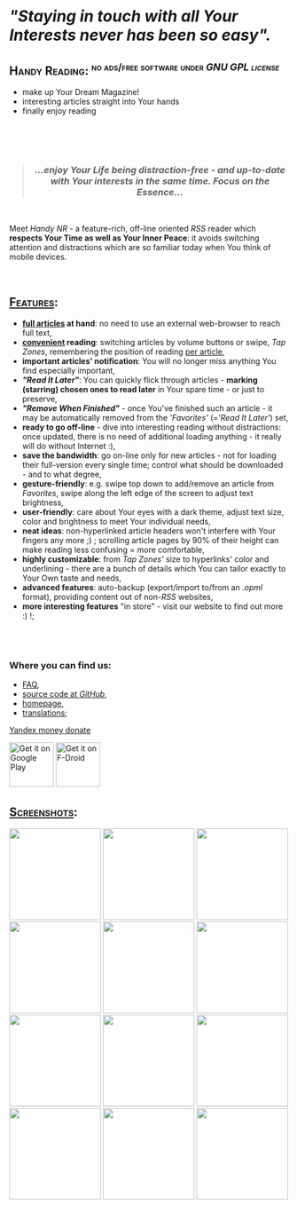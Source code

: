 <h1><em>"Staying in touch with all Your Interests never has been so easy".</em></h1>

<h2 style="font-variant: small-caps;">Handy Reading: <sup>no ads/free software under <em>GNU GPL license</em></sup></h2>
<ul>
	<li>make up Your Dream Magazine!</li>
	<li>interesting articles straight into Your hands</li>
	<li>finally enjoy reading</li>
</ul>
 
<center><br /><br /><br />
<blockquote>
<h3><em>...enjoy Your Life being distraction-free - and up-to-date with Your interests in the same time. Focus on the Essence...</em></h3>
</blockquote><br />
</center>

<p>Meet <i>Handy NR</i> - a feature-rich, off-line oriented <i>RSS</i> reader which <b>respects Your Time as well as Your Inner Peace</b>: it avoids switching attention and distractions which are so familiar today when You think of mobile devices.</p>

<br />

<h2 style="font-variant: small-caps;"><u>Features</u>:</h2>

<ul>
	<li><b><u>full articles</u> at hand</b>: no need to use an external web-browser to reach full text,</li>
	<li><b><u>convenient</u> reading</b>: switching articles by volume buttons or swipe, <i>Tap Zones</i>, remembering the position of reading <u>per article</u>,</li>
	<li><b>important articles' notification</b>: You will no longer miss anything You find especially important,</li>
	<li><b><i>"Read It Later"</i></b>: You can quickly flick through articles - <b>marking (starring) chosen ones to read later</b> in Your spare time - or just to preserve,</li>
	<li><b><i>"Remove When Finished"</i></b> - once You've finished such an article - it may be automatically removed from the <i>'Favorites'</i> (=<i>'Read It Later'</i>) set,</li>
	<li><b>ready to go off-line</b> - dive into interesting reading without distractions: once updated, there is no need of additional loading anything - it really will do without Internet :),</li>
	<li><b>save the bandwidth</b>: go on-line only for new articles - not for loading their full-version every single time; control what should be downloaded - and to what degree,</li>
	<li><b>gesture-friendly</b>: e.g. swipe top down to add/remove an article from <i>Favorites</i>, swipe along the left edge of the screen to adjust text brightness,</li>
	<li><b>user-friendly</b>: care about Your eyes with a dark theme, adjust text size, color and brightness to meet Your individual needs,</li>
	<li><b>neat ideas</b>: non-hyperlinked article headers won't interfere with Your fingers any more ;) ; scrolling article pages by 90% of their height can make reading less confusing = more comfortable,</li>
	<li><b>highly customizable</b>: from <i>Tap Zones'</i> size to hyperlinks' color and underlining - there are a bunch of details which You can tailor exactly to Your Own taste and needs,</li>
	<li><b>advanced features</b>: auto-backup (export/import to/from an <i>.opml</i> format), providing content out of non-<i>RSS</i> websites, </li>
	<li><b>more interesting features</b> "in store" - visit our website to find out more :) !;</li>
</ul>

<br/><br/>
<h3>Where you can find us:</h3>

<ul>
	<li><a href="https://handynewsreader.blogspot.com/2020/07/frequently-asked-questions.html" target="_blank">FAQ</a>,</li>
	<li><a href="https://github.com/yanus171/Handy-News-Reader" target="_blank">source code at <i>GitHub</i></a>,</li>
	<li><a href="https://handynewsreader.blogspot.com" target="_blank">homepage</a>,</li>
	<li><a href="https://crowdin.com/project/handy-news-reader" target="_blank">translations</a>;</li>
</ul>

<a href="https://money.yandex.ru/to/41001574414913" target="_blank">Yandex money donate</a>

[<img src="https://play.google.com/intl/en_us/badges/images/generic/en-play-badge.png"
     alt="Get it on Google Play"
     height="80">](https://play.google.com/store/apps/details?id=ru.yanus171.feedexfork)
[<img src="https://fdroid.gitlab.io/artwork/badge/get-it-on.png"
     alt="Get it on F-Droid"
     height="80">](https://f-droid.org/packages/ru.yanus171.feedexfork/)
	 
	 
<h2 style="font-variant: small-caps;"><u>Screenshots</u>:</h2>

<img style="text-align: left!important;" width="165px" src="https://lh3.googleusercontent.com/LWyO3eQJtFQn4od_ZmlPmZCDCZZZVIfFt00yC6VTKhAGa7qDEX792Ur9CnjZ1HIL3UXxhaAq0cY6tsRkWK4Zy3MfdI4lAMLjjEv4LIUGyYtuJMb7KWEzIVYHe5vUqpFCNdHeFTAoGNy1ykVdSX0AkHVhASUX7JDeYdmXLFgXDqVxU-eyprZlZ1moatdu5h2jjLPZDWkmczHJoMWt_nZEohfoNV6C7o3Ugu1H_mF7GIneX1M4Nt70vwupZ6PwShuuBQ7W-a2O1Q1F0G5_q8FYDj7yIx2CI4IpTL_cOLeyH17RhWxO0s-C1ARPub8ZQUm6NlyNVvoR17vVHOV8IwLHh3ZZcG75dNkjSDvRDnc7E37MPEM3WlYqnAyqR6K6BQKRRwlytyRq_0D_prcfpSigxJA7Kr2GoRBLG0_qzTO9xg2bzUlpqAHqw21lGEOdkfQiu9S3AifZaystfMmAsGpzddb9CLxXaqWJOVwCuixDQ56ERRyFO-IEpkTKim9_KYkrsd81ni7Fiu1yHQZr-AnxUFaeBjDL6Us6e-0Kqr2xTR7fGuwNOHB6KyS8Y4nuUX0CeNYaKrfYOcoFQPU6Z4Z_5B11dhC4jNfp6tNxyBn4Dygj_8eBZmeD2gX1UqUWxUAWSxhHDADja-jFSGB5PMYZV6hLYgSOa2Py1XbjfvPtala8CvWjYe8IrFjhDIZgJg9VWj_vuwCsf32KvAHdkVxRMGQ1mA=w510-h906-no" />

<img width="165px" src="https://lh3.googleusercontent.com/AkAoF0SK2s86oQsop-iJCe_m5dZGOlDqcTEH-cqUot9ObnP1R8692v8iGJuBTxj_htDtmqc6EEoIfj4rnYbJmxZm8xq6qdPWsLqO9ur9uMxOeISUQ-IdIpZUn0P1ANUe-Uq-IDDuYxOgVIDUtc7opWNxtgcAaT5svBn9bcVX4g-kd8qPNEEtj6BG0PwzHxyPiooYSRZ38CaQ0r0biI2fKs-w3S-anSqhFJxekfH8fR34BVb8OOZcLiBWEOFXYobrEpHFvyAUHJXWxPKJgzszhiOI62baL7SdizTFDmAL8AlGaxtZka7AsGyEzEddVkEWQKxZGYAF2MKVOHSgsJBXwYl-_TZeu5mXsYlqIt6QYrgzlpQIH6nS5Goqpo6mUSQ6Z7XyGojPlbi5RgSXJJxQ_g5PUipMX3rcbMJFLHOp3_UlLiG1WE6qaH183UP0_nQCEU7wB8MZz2bNDAPq9LTU5AI5SS8HjY67TOM0S_5kEvoXZRzkXp4vWPUlzC-ngn57lQvtdPWMr48H2hB1APEBGP13KrX-Hh-rzhvqGqZ-10rkWY4Zf3ndF6Sq1B-hXz2gcvxGoW1dApWFXREy0Bc6ia8LZahuufhs5AFb-H98ckka7SSlf1RhaKfjL9KLjFWfYNs95n_srYIYWxLgu9-xg7y1OZl3xUsUd75YLjCaSbKI2pVAjmp8HPxbaGRBLhty2t1_VV0izCEWmPNpIQG2Xo1DxA=w195-h346-no" />

<img width="165px" src="https://lh3.googleusercontent.com/r_nt0flLCrWt7afDojCgcIMOeh3gWAt_UQj1zKouASszq-pBOPJLGIpAe8WovoDCl8Bf1SUuUam_v2usROGw2ztDa8YnbW5nnt4U59hWOmmd2dgw0y1YPnZlTTrMT6GTUj9yaj8Azc9lYuTSeEdsst1HyBTGYpSclRDML9gZUIf7HlyTmIhkrFPv-1UHFfS1gqjM7VBj4pynrcGnK8xlwYPRUvmTGa5p8YDvqZ4b6tlGLnmnmDhjwe_bW74cnD4CWqIXJap0j35PstJD-uE0gKPLzzqIe3KmV4rkFpzClbPPXuYt_UXSzau3MpaJJSzEPvbTZVlWlZVUfMn287vP-AtJwSmG5v3_Us3QQ8wyzIxThKfLo658u1-xCXxmu0EAHoQTVX9eXhRqLp4AOLpTs1ZrovbmVKs5m1jNkFag9taNVBBJa5PbazbqHp2KwWEX2w3640ifWofIvNRUUqY3_EGeheUZmGSo1xFLEK49KcQF2Y_eJUdUiqCV2jgSvKuDOqmVs7OAI9wVVfLLkjHB9EC4nB7MvAfz3dtIKcMnCemRLSfAr1SaUgS2Qm8zW53wfslNDWl7pFBjAoRN7DLT5V312443SKBuCh0to0-64Osy3fetq9COJiw4PKLA8sEFkIsSnpe0YcKTGEYpBGV1D0YKsPwG3qoJd8KZWy_BmUV_v5W1WD4-yBsJBPcGKxMZL8gx9C5RAg2-bft-kdgJE6zdQg=w157-h278-no" />

<img width="165px" src="https://lh3.googleusercontent.com/lFwxzbvIDoVwj2vKe7rPP8yiJUD9KNf6cp1OpeSOV7xWgFClpjhQxFCOHjQJKDyN9N19rGSx2syxbJ_ErKpDknnZw4stHS5BxBOi0kb9DwSqxyv7s6ljZ2ALgT47lKd3Vc7UermxmmM99I_4qROPVM7DVFOFd_KJjERciRO0Je7SIXEZB67nsswAPg269VcLUESerWZbDpWpNYs6Px_iIM5jzny5Z-Sm7TIPsbwoEg8x078ZCbRieyNQItYHwv3r-nwDQpdPnk7xPPzAbydaDjGAn3yA8OFdIHAHzhMpfFmprVVcRnB12EAKMFsPICi1VDX-m4in3JTCq6YqiCLNBvCXzOmQU-cg53TyrbS2A-bT4UnpB4mdYQXlAhbzz7_njuFF6EdaxNfuSIDOml58rW7Kc0CEG_MN5BRra3yR0xAiVi52X_fgKrOc2vdGAC5j2C89vcpPAHDgATmznJxnXNKTlsi7ESqCoXKYFK_khi1iaNb_Mx-wkjLLvxjSqKcD7ZCREaRCISacRSan4qxtYO9KIBznqD-drwz7dp3qVBGyFLBgQflGTZzhZFICrGNaIRwRtt49EDbU38yjllvKapNYaQCRohynpha7nadSOjBqxiAz7IpQQMRYbxqjzSazfq_7AiRzJWNtbnlLfyHCpSYVrF2zaTw_8QgV4ael_uEo-xr0s6UOyZGR3ftHJrdW5Gqd1_JCBHsWS6D0la4PLI0nDA=w510-h906-no" />

<img width="165px" src="https://lh3.googleusercontent.com/Vh5tONoD1P0_UPylbRQIgQkWYIO5XhXIJ0crE7rJyO1jO0IJSWvUs7l0ayvdAuBjr6Kkt_YcoJLRmV5dGGIOFNwCYjgNmqoFVJKOEjHmEptCn5Twbm8Lp3jd6m8VbIE-RFLiNzMnpLAHmCeDBbQClBqkunuGebw6oDtVPoZYFoJ1Vw9uANZF3KuwroyZGArWdGHAQjSFETqQj6qq9RrUmTdlNxtZ9trD7bVTHGQEHCFtuUWc2bdiDi-j5nYEa4OFxAbtcZoW1bb_3gbs369qjndk1uKoVCctdQSqhyg5Ck84w82dPtIeEws1wWG-bKr1mjo-HhEuopiWO88mNe0zxLunUHpvBlaGogfwtP4r6CT1LoUDcbKoltXU8O7BN37fbq_gJrIhcXNBsR1gU_9ytjxKhSfffo4O9YMdLygNYpcG_y3NSlVfsa-Faz4j2bmaDwnw-7ZUJvDjSXBr5mZTPC3fAx4Spv8qampaR04Lz6vtcubV9VexfsO6RcO0fc_ToPzLf9TBlBAAw2YKeONNdONqPIa2sN2aLNRg3tNQgFAN4EGDWyAUdjFlcfQ9KKdVnNLB56I4jbp431LHl4dom77KXbHweOlYgjEDiO4VbSD0BGT1VRPPgjGFszj1ads1x37GzG0sdSAwUc6cKkdZ3hDxuvgZ_jrEBhD_TRGglX2MQJipeF30E8cOFlhZv2y3rn75V17U_sUt18z7LvtyrXfPGw=w157-h278-no" />

<img width="165px" src="https://lh3.googleusercontent.com/YWrOnrh34E5cbWSzN_BL0w6nwse7jagb0UXN1fSbRKfGojTTcJddEcxzbBY4m7mDItguLDLJMKkvl4IN-1a6YTSnQx_mtfC2kQZx10jLajMSQGKAC4pihaq0OQp4c6BUOl5FmaKnupDjEuVdOk6NstEqp3OZY1mOrnePdgDqvaeg9Z2S_DaURf25boaYm7H6lKdyLid583gfNY6wWitTqjCXdk_OUho0gPwumR8UU3NFrw7qQ__jp-xOpnqME6K6jTm383zQJoR4__FGKmYIfgCzkVxnTFoPer4MXNsJj_a6OYgTqESmN_KH-qOu2iwRAOcS6OMvXew4RdVB2o2FrjdQr0ShuspQujXQ93aaOHmDulhBRew5c21KDgAwU1pY5qDP9trGcEcdmhd_1Or5My2uIwMvkd5MKVZcw-N14113IiFoL-MNibYWWKY7_4o_xlYO4rTjYeCgbLWbjNt2cArpofvRoKYSH0-RYU7YcRPABHrr5oMqUe0oo_rquRF_BqBHZV-iUMsLkyIP8SeupVIkceC12eho3BV5sZt5F0K3ojBYu2nTwmMs_cm2c10Eh4fmKPpHmpUgN8yY6iPpGc5QLn0eB53N7syV1LHl69PFrXkWw4iCmL3r0DseaAG1PuIeuNBO9ex6UkZLjadYcoESGY8f-y-02f2tHZ4RPeLgyfGJv3XficiIhiOTbtP7wcWRw29rv3gOPhkYTp6gOj4Jnw=w510-h906-no" />

<img width="165px" src="https://lh3.googleusercontent.com/Bll3vAwNs76KYC8_lUc7LlTDW1weUqSjjZToz6qU08itAalOby9Ur88xDPTRr2_jZnyMEYb-i4aPdDANVkj24Yr5C_P_TngJ7dZBUVeQ0lrI1JEsYxw3Tf8-axxAeW17w4hr-EIu6UQYTKSnWh8mtqDw3civ4MAqzygayAUnGC87YfQxjgi94PdvWud8J5UuTuFl7LKb__0YxiM1VmKolJ3fX_dAEI424y8udexRWJL0J_bFTtbCs0LsaqEmlEJZ7k-Ls_4YrOW25CIiFtrY1_cqCXxe2_uMw_9IepaDMkPwCVe1AfoSxEwoecUV1imeWvHE6ZW9fSFxlYuvRzZzcx_y1qIh9LksAshM-90fBNNht8NE0inUgo_BmSE3wCK1PYuyxFFKuiwgSZXoOVaVBLfV6hJhutjONtmQ2_kqz1Blap_7y9N6OhDEbU59-_H2WLvNEXDtoaINdcNNmzMCyPM8WKo1C97tI5q7dbLrT_j7b3lGVbXxmylQIALO9wWvl0jwJP-d1VTydKnG-JhEMHSJ8X7Wcebjt309gGsFLEPkTi-PABBBtPm6oYxD6Ai3a6xPUCctKeuUQGHUgl0OzF5Fj7lMf8ALx3UniX9xIad2W5I3mf7Fq5g1VDr9ZZf_Akp_alsfEOY4mpP17NNmVyt5hgc9V6DcITBR8hO4a77_UILJxbNogcl3llJriyOhj6qzd4F9seJijUmvNrqLg0lThQ=w510-h906-no" />

<img width="165px" src="https://lh3.googleusercontent.com/JvovF_k6z5idTmFfsitfBKWiE1Bbxdmbq_RbdicjnVwOdkt0kU9A0-D3Tmkjit3VBFo3nB-1SKf_tP0q46m5CLy8RorV6b9V9V6VbZrNMbwyIjVvXYAtSg9yl5ldgXBRdJUTtLdIRvHWKt__J5yvS4gXVC1Y9xJCX0clbtdqUxfbZs0QJ8xhZiRPybq4rlo4yePYgpqqSMXOEGe9CittnAQNZ5314dALa5b4mEj-VezwNew_ad4GulqfsvRYBtJqP609UIV9GGnVSUK4YcWbxCWz-zRpSBMs_sf8zcEhK8e0E8WcfBT7oAMwJGuI_ENSVT_VcRV7gL5E5RNCDlRM8jlndtUd7VIX-aobIuG0d3fAtuecR3vtihL8ObP75JIIFupEByf6RAdPtge0LaEE6ZpQkG9OcFO5d7v82BY62occiflwwzcCtMeQyBaezKI0Wz0nlKklmZUiqVmVNTJ_xJlDJx7BEkC8UJmaB0I1jCJg3h1VHZYuNvl3GU-tYDztfnvZPbVI0Kcg2Y6fFqj1zTjubQGl9bdXjOqGC11rFHcmRxT-1Iie3Mw2jNIp9HFwYgiF7v_rodn2Z6rwTzTCEkMvusaO0M-uXVGb5mTp_x7WSoUPJetKdBxwxbJ8jWFf7HNbvMrI_f-0VTdUloKqTb6ETUySfJpxMjsOKB_ZJaKI4DWZ28IHDhnl6fXWpEp2Ga2oIqOyweQrXDKLXR0oP0q0Eg=w510-h906-no" />

<img width="165px" src="https://lh3.googleusercontent.com/iN5wNXAS9NEZWcg6si7aFv2pdecSQYbtvlOfKGEE7pAofXeicZEkCVKBj-V2lkPACAHhOI6u8JvlIiaNu2cmorvvOuan0gyM6EuLpkfcKZYhedlKXS1DWIlAe4RY3p7jh7Sf7CqsU5mLJm5LsUTiKiC8uAAsFresGH4pMLL2W4YiER0-4cOM7YfE0lNmzL2275kyKtnOhPPrPatRONBzpOW_H0hKGdO4ksSiE5ELa6rhNkwmMVpbqGUD2kfYFHQ0rha5_arOLaQGCSkPgncuYPIuwxTBW-wwZ4v2I_PKvnBooi8U0I34Ei4JEcJ2pxgALnsXGaQJJYiBpkojRtuWM0dwLPBKZJrJyv6b6S_v1gTC81wPh-lNwovlIMk_WbKGUPhxRUY5bQtB4NgkEmuoCoYzOPvRjllwl9YfHXg1PyYbZUCN8CsDLNkO5-lGugX6kvcRAFqF2HTCzg3z_MQZB_oRpPAS5Mdpz5EpWk-Qnq4OVbqi-9SPg0w_Bo7xOUr80h83izGks44vZyI53B6ZJjuZtvle6qe1T_id0F_2R0NIpxfBmUKdC_aA1bOuUW0kRKKoDAmwTchdyFrHPBlXZpc5Dr77AJG4l-0nPHk8pZRElFy25xM3rfCgrqpUZYsnSkiD8jGK8qdVIxg5dUUQcOy21skgllUkLVJnB49ST-SJl-rYaBf65O5fgXmeb1AHeYvcj1oa0NKJpzouLbGWeUdEAg=w510-h906-no" />

<img width="165px" src="https://lh3.googleusercontent.com/Ry_jNdF55WceV8Qqbc-MvdtKEnRwjqZSJrHns5xhvRUQtbUu5fNECtQrQokp2dNzrLIs69vX72kh9uGzan_KGcgcO1fDa5w8ME_6GjP9RLkC7FcvFg2hQwvxHQiT5c1qe_DmC6vxv-dvA1TLLtIM5ApB-6UrhTmNWRFAFPCY70h4rl88ztBrtnwgNOw6DW1PnKTD3EUPiuB1skrdWZ3bU0TvvHEgG-Sq3ZS8ulOMzUgRJ6FGiNadscOiHywxot8JHFtt8vzl_AP0RN2EUkLcw1zYPWAXRKF9-J_zd7axoiFSwjyQ4mGMlmU9RDa-Ukb859FJ1ZlwVBrFX8bpv7Pof8Ejs9Vlth2o_KzMn4oSM93c3VUmSKuphOBqA4noDlpuiBDBj_agSNxuLTsIk72eXeRS6xL5c0_i9-_IU7yLkm1C1ZxiHFEqJVaqn0uZufkN2aPaP8yhOQrECsMryFaK9dyAWeOfcpZJxIEmwZ0zHhbVgXddYmNzclb74TEdyuPV9kCX_J9Ne43jY6deQQaUsNQ46CI0otjxX24fUY71wwPHGKsiVVEec1QB2jVSqjL5P7yNn3L6EjqPWezZ8lqHtP5yZoxVFv_9WAI1Yay-zMH9JH5IrQwsoC5kLIA8ohx-2pVZkbJFXWzRw3HrcUoGMhUeW7DVrhNKUy-6k0L_a9AwtrqQb0-FBGp-zKmtd5CkWNHwKkO9oPrrjoNxsWeTSkKyug=w510-h906-no" />

<img width="165px" src="https://lh3.googleusercontent.com/kfyQfP47dpNBBgH32fmWSzcKdKc689fOUosjdK2D4pa-fu_jEB3VyPzWFLU4ZzjOB3Kn2xDCeapElpCpQOdBNPiuE6v75Vy-o2TahLKZKLcv85hm5XiUWfiY_vW-ceB_my4NvcJrniPO2XN8il8OfIxfQ2dQ1_uRx4A_vVaIxQnE1OFeJvoePT7qnkhxshexssIxBx_gKBTm0Hby9J3NR-oR8-jL413XmhkN3sExs7fTq3MmoGAbPls4MLEj0lX7rfOaifqhslWVldgFRNHtQ9PtlEa4c0vS-I0V91k9sMj9hg2vx8J0boeRmJA7Icpxhn_c955-1kUwkjQx7Nc4bvLibzJ4092oIJAvXN2aymlzzY_d5Aun412bVVv0SoAEMTYMLhtdVSrFOxckdWiwJ3SofT88ZZ9nXVGLSvURyeiEahNrPxOFLV5Jgous0zfIHGrIeMn36KUBvWbVuf2s-r8cOZzY1Nc7ZcIzITFQa3NOuyoMNJFWejvVnD34jJZrtPBMzqih5AeMr-7Cyo5rIwnt82sblHvPAj462ddfa5Q2s88Ic3ZsEKK7wjIADcmHeQNbtZOm1m3HxW8lAadr8nensIZ0VfDHjWiMLYAypSf795ByyzE4xZBEoCBd8M-5rvPuezrWBuVKPwA9qf62obrThjY3mZOz_gLI1L-cDf2-nxn1GYRUAOQPSxd7lxK6Fy6yvTsVh_3lJj5QlfmC8_T-Cw=w195-h346-no" />

<img width="165px" src="https://lh3.googleusercontent.com/3muV_NVNvBiBwgPz5iGWMqVvrWQEvhVsfyXNXzxsTrFAeoYC3EmKVBBU3LSZuy4ZflJEcxtuCZJjQKb3YIntUEW6wwCFf6t73ufTTMPRuiwbmkqiofe8wd1LKQGr3bp480RhIOcHOWAxynlz6C_EhaUNPbdA98Dl-Uvp7p2GtRsslQNPUuNkeiP1-_a27NQe6IlY7_n1MCcUCFcBqnjj5O3NSY3wBr70nBQOykEVugxOgrOHIJ55yKFOLfN1QjZAukSozwq1oFK1vJt4FC0Qq1FcgxHFwZT0RVY0JGdIEL0UpeeaeaPR8OSTM0OVv_KmMFY7hrTMEO_WaISWex1TL3wjgqwGGr3VRe0BIiByzIT-kN7HSxoQc309ZQCAMJH0x3sIUbnyvX2mga4jeP7tw7NnhczD4UV7ynVLd55vhO0NiEKN6W6JnRQpQVobVSNb9EvYeH4cyJAPf7k5uPKrEI8RH9ObNwV1uwd7RUKI_TEAXAW3TqIbZavht0ZnDx8iMN6pL6TkMBuhceGhlanHlHGxVU9meNazaRCX12Esx9fn4V7ZoAQt4U3d5yzGHQmIC_f8xzq9cjpzfz0l-bnFnMROePrHyXnP-_6zgi0dIQJAM6DNV0cn3zZ9cXH8PF_bckJHEsCSMBbK7qmTJW-1FvPoCg7VVzaXph1CvK_nF6ZaI20cljHqtS7C0-FLoPHcFcNIlCRsdPbPtVg9rDrsgXqejA=w510-h906-no" />
